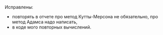 Исправлены:
- повторять в отчете про метод Кутты-Мерсона не обязательно, про метод Адамса надо написать,
- в коде мого повторных вычислений.

